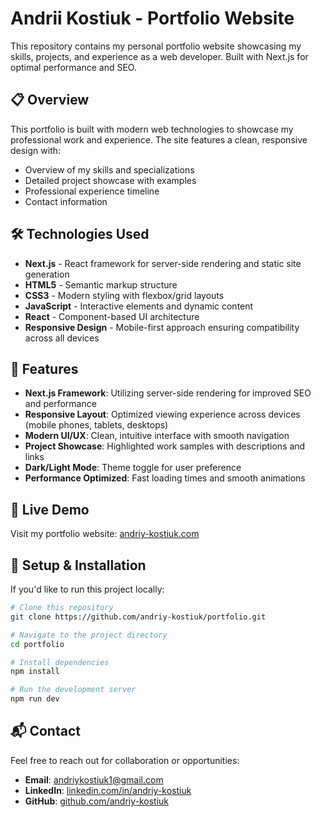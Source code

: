 # Andrii Kostiuk - Portfolio Website

This repository contains my personal portfolio website showcasing my skills, projects, and experience as a web developer. Built with Next.js for optimal performance and SEO.

## 📋 Overview

This portfolio is built with modern web technologies to showcase my professional work and experience. The site features a clean, responsive design with:

- Overview of my skills and specializations
- Detailed project showcase with examples
- Professional experience timeline
- Contact information

## 🛠️ Technologies Used

- **Next.js** - React framework for server-side rendering and static site generation
- **HTML5** - Semantic markup structure
- **CSS3** - Modern styling with flexbox/grid layouts
- **JavaScript** - Interactive elements and dynamic content
- **React** - Component-based UI architecture
- **Responsive Design** - Mobile-first approach ensuring compatibility across all devices

## 🎯 Features

- **Next.js Framework**: Utilizing server-side rendering for improved SEO and performance
- **Responsive Layout**: Optimized viewing experience across devices (mobile phones, tablets, desktops)
- **Modern UI/UX**: Clean, intuitive interface with smooth navigation
- **Project Showcase**: Highlighted work samples with descriptions and links
- **Dark/Light Mode**: Theme toggle for user preference
- **Performance Optimized**: Fast loading times and smooth animations

## 🚀 Live Demo

Visit my portfolio website: [andriy-kostiuk.com](https://portfolio-azure-theta-56.vercel.app/)

## 🔧 Setup & Installation

If you'd like to run this project locally:

```bash
# Clone this repository
git clone https://github.com/andriy-kostiuk/portfolio.git

# Navigate to the project directory
cd portfolio

# Install dependencies
npm install

# Run the development server
npm run dev
```

## 📬 Contact

Feel free to reach out for collaboration or opportunities:

- **Email**: andriykostiuk1@gmail.com
- **LinkedIn**: [linkedin.com/in/andriy-kostiuk](https://www.linkedin.com/in/andrii-kostiuk-3141592653589793238/)
- **GitHub**: [github.com/andriy-kostiuk](https://github.com/andriy-kostiuk)
